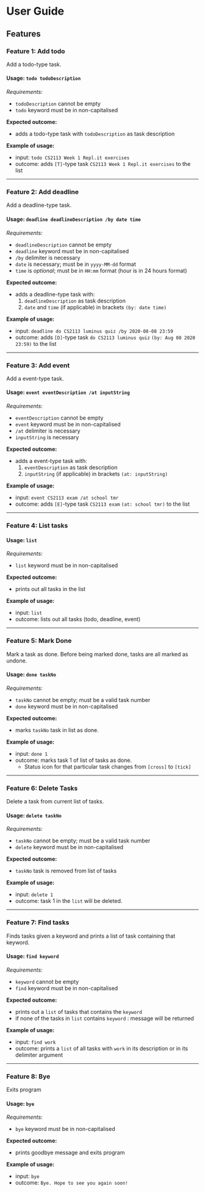 # User Guide

## Features 

### Feature 1: Add todo
Add a todo-type task.

#### Usage: `todo todoDescription`

_Requirements:_
- `todoDescription` cannot be empty
- `todo` keyword must be in non-capitalised

__Expected outcome:__

- adds a todo-type task with `todoDescription` as task description

__Example of usage:__

- input: `todo CS2113 Week 1 Repl.it exercises`
- outcome: adds `[T]`-type task `CS2113 Week 1 Repl.it exercises` to the list

_________

### Feature 2: Add deadline
Add a deadline-type task.

#### Usage: `deadline deadlineDescription /by date time`

_Requirements:_
- `deadlineDescription` cannot be empty
- `deadline` keyword must be in non-capitalised
- `/by` delimiter is necessary
- `date` is necessary; must be in `yyyy-MM-dd` format
- `time` is _optional_; must be in `HH:mm` format (hour is in 24 hours format)

__Expected outcome:__

- adds a deadline-type task with:
    1. `deadlineDescription` as task description
    2. `date` and `time` (if applicable) in brackets `(by: date time)`

__Example of usage:__

- input: `deadline do CS2113 luminus quiz /by 2020-08-08 23:59`
- outcome: adds `[D]`-type task `do CS2113 luminus quiz` `(by: Aug 08 2020 23:59)` to the list

_________

### Feature 3: Add event
Add a event-type task.

#### Usage: `event eventDescription /at inputString`

_Requirements:_
- `eventDescription` cannot be empty
- `event` keyword must be in non-capitalised
- `/at` delimiter is necessary
- `inputString` is necessary

__Expected outcome:__

- adds a event-type task with:
    1. `eventDescription` as task description
    2. `inputString` (if applicable) in brackets `(at: inputString)`

__Example of usage:__

- input: `event CS2113 exam /at school tmr`
- outcome: adds `[E]`-type task `CS2113 exam` `(at: school tmr)` to the list

_________

### Feature 4: List tasks

#### Usage: `list`

_Requirements:_
- `list` keyword must be in non-capitalised

__Expected outcome:__

- prints out all tasks in the list

__Example of usage:__

- input: `list`
- outcome: lists out all tasks (todo, deadline, event)

_________

### Feature 5: Mark Done
Mark a task as done. 
Before being marked done, tasks are all marked as undone.

#### Usage: `done taskNo`

_Requirements:_
- `taskNo` cannot be empty; must be a valid task number
- `done` keyword must be in non-capitalised

__Expected outcome:__

- marks `taskNo` task in list as done. 

__Example of usage:__

- input: `done 1`
- outcome: marks task 1 of list of tasks as done. 
    - Status icon for that particular task changes from `[cross]` to `[tick]`

_________

### Feature 6: Delete Tasks
Delete a task from current list of tasks.

#### Usage: `delete taskNo`

_Requirements:_
- `taskNo` cannot be empty; must be a valid task number
- `delete` keyword must be in non-capitalised

__Expected outcome:__

- `taskNo` task is removed from list of tasks

__Example of usage:__

- input: `delete 1`
- outcome: task 1 in the `list` will be deleted.

_________

### Feature 7: Find tasks
Finds tasks given a keyword and prints a list of task containing that keyword.

#### Usage: `find keyword`

_Requirements:_
- `keyword` cannot be empty
- `find` keyword must be in non-capitalised

__Expected outcome:__

- prints out a `list` of tasks that contains the `keyword`
- if none of the tasks in `list` contains `keyword` : message will be returned

__Example of usage:__

- input: `find work`
- outcome: prints a `list` of all tasks with `work` in its description or in its delimiter argument

_________

### Feature 8: Bye
Exits program
#### Usage: `bye`

_Requirements:_
- `bye` keyword must be in non-capitalised

__Expected outcome:__

- prints goodbye message and exits program

__Example of usage:__

- input: `bye`
- outcome: `Bye. Hope to see you again soon!`
